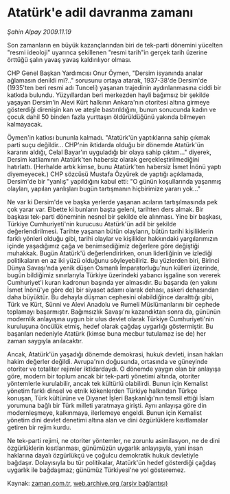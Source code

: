 # Atatürk'e adil davranma zamanı

*Şahin Alpay 2009.11.19*

<tr><td class="metin" colspan="2" style="padding-top: 20px; padding-left: 5px; ">Son zamanların en büyük kazançlarından biri de tek-parti dönemini yücelten "resmi ideoloji" uyarınca şekillenen "resmi tarih"in gerçek tarih üzerine örttüğü şalın yavaş yavaş kaldırılıyor olması.</td></tr><tr><td class="metin" colspan="2" style="padding-top: 20px; padding-left: 5px; "><p> CHP Genel Başkan Yardımcısı Onur Öymen, "Dersim isyanında analar ağlamasın denildi mi?.." sorusunu ortaya atarak, 1937-38'de Dersim'de (1935'ten beri resmi adı Tunceli) yaşanan trajedinin aydınlanmasına ciddi bir katkıda bulundu. Yüzyıllardan beri merkezden hayli bağımsız bir şekilde yaşayan Dersim'in Alevi Kürt halkının Ankara'nın otoritesi altına girmeye gösterdiği direnişin kan ve ateşle bastırıldığını, bunun sonucunda kadın ve çocuk dahil 50 binden fazla yurttaşın öldürüldüğünü yakında bilmeyen kalmayacak.
<p> Öymen'in katkısı bununla kalmadı. "Atatürk'ün yaptıklarına sahip çıkmak parti suçu değildir... CHP'nin iktidarda olduğu bir dönemde Atatürk'ün kararını aldığı, Celal Bayar'ın uyguladığı bir olaya sahip çıktım..." diyerek, Dersim katliamının Atatürk'ten habersiz olarak gerçekleştirilmediğini hatırlattı. (Herhalde artık kimse, bunu Atatürk'ten habersiz İsmet İnönü yaptı diyemeyecek.) CHP sözcüsü Mustafa Özyürek de yaptığı açıklamada, Dersim'de bir "yanlış" yapıldığını kabul etti: "O günün koşullarında yaşanmış olayları, yapılan yanlışları bugün tartışmanın hiçbirimize yararı yok..."
<p> Ne var ki Dersim'de ve başka yerlerde yaşanan acıların tartışılmasında pek çok yarar var. Elbette ki bunların başta geleni, tarihten ders almak. Bir başkası tek-parti döneminin nesnel bir şekilde ele alınması. Yine bir başkası, Türkiye Cumhuriyeti'nin kurucusu Atatürk'ün adil bir şekilde değerlendirilmesi. Tarihte yaşanan bütün olayların, bütün tarihi kişiliklerin farklı yönleri olduğu gibi, tarihi olaylar ve kişilikler hakkındaki yargılarımızın içinde yaşadığımız çağa ve benimsediğimiz değerlere göre değiştiği muhakkak. Bugün Atatürk'ü değerlendirirken, onun liderliğinin ve izlediği politikaların en az iki yüzü olduğunu söyleyebiliriz. Bu yüzlerden biri, Birinci Dünya Savaşı'nda yenik düşen Osmanlı İmparatorluğu'nun külleri üzerinde, bugün bildiğimiz sınırlarıyla Türkiye üzerindeki yabancı işgaline son vererek Cumhuriyet'i kuran kadronun başında yer almasıdır. Bu başarıda (en yakını İsmet İnönü'ye göre de) bir siyaset adamı olarak dehası, askeri dehasından daha büyüktür. Bu dehayla düşman cephesini olabildiğince daralttığı gibi, Türk ve Kürt, Sünni ve Alevi Anadolu ve Rumeli Müslümanlarını bir cephede toplamayı başarmıştır. Bağımsızlık Savaşı'nı kazandıktan sonra da, gününün modernlik anlayışına uygun bir ulus devlet olarak Türkiye Cumhuriyeti'nin kuruluşuna öncülük etmiş, hedef olarak çağdaş uygarlığı göstermiştir. Bu başarıları nedeniyle Atatürk (kimse buna mecbur tutulamaz ise de) her zaman saygıyla anılacaktır.
<p> Ancak, Atatürk'ün yaşadığı dönemde demokrasi, hukuk devleti, insan hakları hakim değerler değildi. Avrupa'nın doğusunda, ortasında ve güneyinde otoriter ve totaliter rejimler iktidardaydı. O dönemde yaygın olan bir anlayışa göre, modern bir toplum ancak bir tek-parti yönetimi altında, otoriter yöntemlerle kurulabilir, ancak tek kültürlü olabilirdi. Bunun için Kemalist yönetim farklı dinsel ve etnik kökenlerden Türkiye halkından Türkçe konuşan, Türk kültürüne ve Diyanet İşleri Başkanlığı'nın temsil ettiği İslam yorumuna bağlı bir Türk milleti yaratmaya girişti. Aynı anlayışa göre din modernleşmeye, kalkınmaya, ilerlemeye engeldi. Bunun için Kemalist yönetim dini devlet denetimi altına alan ve dini özgürlüklere kısıtlamalar getiren bir rejim kurdu.
<p> Ne tek-parti rejimi, ne otoriter yöntemler, ne zorunlu asimilasyon, ne de dini özgürlüklerin kısıtlanması, günümüzün uygarlık anlayışıyla, yani insan haklarına dayalı özgürlükçü ve çoğulcu demokratik hukuk devletiyle bağdaşır. Dolayısıyla bu tür politikalar, Atatürk'ün hedef gösterdiği çağdaş uygarlık ile bağdaşmaz; günümüz Türkiyesi'ne yol gösteremez.<br/></p></p></p></p></p></td></tr>

Kaynak: [zaman.com.tr](http://zaman.com.tr/yazar.do?yazino=917577), [web.archive.org (arşiv bağlantısı)](http://web.archive.org/web/20100204102623/http://zaman.com.tr:80/yazar.do?yazino=917577)

